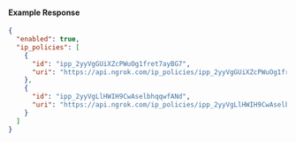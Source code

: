 <!-- Code generated for API Clients. DO NOT EDIT. -->

#### Example Response

```json
{
  "enabled": true,
  "ip_policies": [
    {
      "id": "ipp_2yyVgGUiXZcPWuOg1fret7ayBG7",
      "uri": "https://api.ngrok.com/ip_policies/ipp_2yyVgGUiXZcPWuOg1fret7ayBG7"
    },
    {
      "id": "ipp_2yyVgLlHWIH9CwAselbhqqwfANd",
      "uri": "https://api.ngrok.com/ip_policies/ipp_2yyVgLlHWIH9CwAselbhqqwfANd"
    }
  ]
}
```
